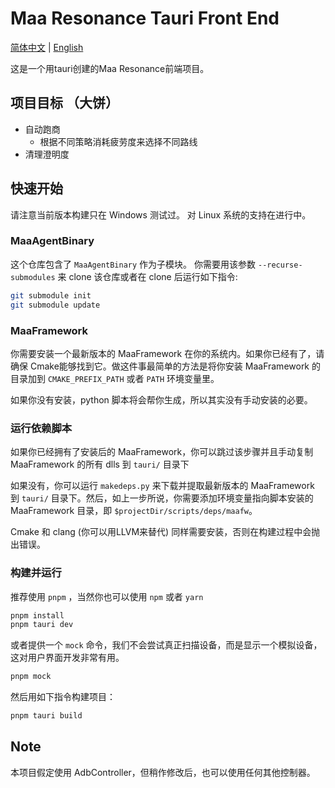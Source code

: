 # Maa Resonance Tauri Front End

[简体中文](/README_zh.md) | [English](/README.md)

这是一个用tauri创建的Maa Resonance前端项目。

## 项目目标 （大饼）

- 自动跑商
  - 根据不同策略消耗疲劳度来选择不同路线
- 清理澄明度

## 快速开始

请注意当前版本构建只在 Windows 测试过。 对 Linux 系统的支持在进行中。

### MaaAgentBinary

这个仓库包含了  `MaaAgentBinary` 作为子模块。 你需要用该参数  `--recurse-submodules` 来 clone 该仓库或者在 clone 后运行如下指令:

```bash
git submodule init  
git submodule update
```

### MaaFramework

你需要安装一个最新版本的 MaaFramework 在你的系统内。如果你已经有了，请确保 Cmake能够找到它。做这件事最简单的方法是将你安装 MaaFramework 的目录加到 `CMAKE_PREFIX_PATH` 或者 `PATH` 环境变量里。

如果你没有安装，python 脚本将会帮你生成，所以其实没有手动安装的必要。

### 运行依赖脚本

如果你已经拥有了安装后的 MaaFramework，你可以跳过该步骤并且手动复制 MaaFramework 的所有 dlls 到 `tauri/` 目录下

如果没有，你可以运行 `makedeps.py` 来下载并提取最新版本的 MaaFramework 到 `tauri/` 目录下。然后，如上一步所说，你需要添加环境变量指向脚本安装的 MaaFramework 目录，即 `$projectDir/scripts/deps/maafw`。

Cmake 和 clang (你可以用LLVM来替代) 同样需要安装，否则在构建过程中会抛出错误。

### 构建并运行

推荐使用 `pnpm` ，当然你也可以使用 `npm` 或者 `yarn`

```bash
pnpm install  
pnpm tauri dev
```
或者提供一个 `mock` 命令，我们不会尝试真正扫描设备，而是显示一个模拟设备，这对用户界面开发非常有用。

```bash
pnpm mock
```

然后用如下指令构建项目：

```bash
pnpm tauri build
```

## Note

本项目假定使用 AdbController，但稍作修改后，也可以使用任何其他控制器。
